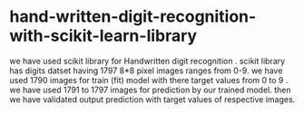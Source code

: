 # hand-written-digit-recognition-with-scikit-learn-library

we have used scikit library for Handwritten digit recognition .
scikit library has digits datset having 1797 8*8 pixel images 
ranges from 0-9.
we have used 1790 images for train (fit) model with there target 
values from 0 to 9 .
we have used 1791 to 1797 images for prediction by our trained model.
then we have validated output prediction with target values of respective images.
